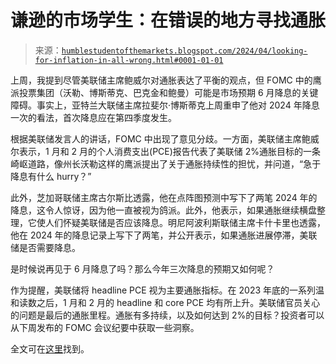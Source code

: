 <!--yml

分类：未分类

日期：2024-05-18 01:17:37

-->

# 谦逊的市场学生：在错误的地方寻找通胀

> 来源：[`humblestudentofthemarkets.blogspot.com/2024/04/looking-for-inflation-in-all-wrong.html#0001-01-01`](https://humblestudentofthemarkets.blogspot.com/2024/04/looking-for-inflation-in-all-wrong.html#0001-01-01)

上周，我提到尽管美联储主席鲍威尔对通胀表达了平衡的观点，但 FOMC 中的鹰派投票集团（沃勒、博斯蒂克、巴克金和鲍曼）可能是市场预期 6 月降息的关键障碍。事实上，亚特兰大联储主席拉斐尔·博斯蒂克上周重申了他对 2024 年降息一次的看法，首次降息应在第四季度发生。

根据美联储发言人的讲话，FOMC 中出现了意见分歧。一方面，美联储主席鲍威尔表示，1 月和 2 月的个人消费支出(PCE)报告代表了美联储 2%通胀目标的一条崎岖道路，像州长沃勒这样的鹰派提出了关于通胀持续性的担忧，并问道，“急于降息有什么 hurry？”

此外，芝加哥联储主席古尔斯比透露，他在点阵图预测中写下了两笔 2024 年的降息，这令人惊讶，因为他一直被视为鸽派。此外，他表示，如果通胀继续横盘整理，它使人们怀疑美联储是否应该降息。明尼阿波利斯联储主席卡什卡里也透露，他在 2024 年的降息记录上写下了两笔，并公开表示，如果通胀进展停滞，美联储是否需要降息。

是时候说再见于 6 月降息了吗？那么今年三次降息的预期又如何呢？

作为提醒，美联储将 headline PCE 视为主要通胀指标。在 2023 年底的一系列温和读数之后，1 月和 2 月的 headline 和 core PCE 均有所上升。美联储官员关心的问题是最后的通胀里程。通胀有多持续，以及如何达到 2%的目标？投资者可以从下周发布的 FOMC 会议纪要中获取一些洞察。

全文可在[这里](https://humblestudentofthemarkets.com/2024/04/06/looking-for-inflation-in-all-the-wrong-places/)找到。
